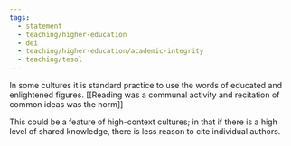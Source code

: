 ```yaml
---
tags: 
  - statement
  - teaching/higher-education
  - dei
  - teaching/higher-education/academic-integrity
  - teaching/tesol
---
```

In some cultures it is standard practice to use the words of educated and enlightened figures. [[Reading was a communal activity and recitation of common ideas was the norm]]

This could be a feature of high-context cultures; in that if there is a high level of shared knowledge, there is less reason to cite individual authors.